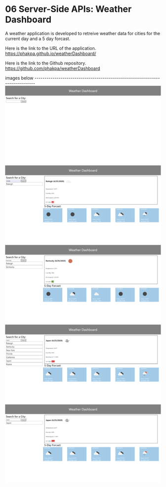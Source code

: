 # 06 Server-Side APIs: Weather Dashboard

A weather application is developed to retreive weather data for cities for the current day and a 5 day forcast.

Here is the link to the URL of the application. https://phakpa.github.io/weatherDashboard/

Here is the link to the Github repository. https://github.com/phakpa/weatherDashboard

images below ------------------------------------------------------------------------------
![](images/weatherDash1.PNG)
![](images/weatherDash2.PNG)
![](images/weatherDash3.PNG)
![](images/weatherDash4.PNG)
![](images/weatherDash5.PNG)
